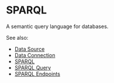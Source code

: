 <!-- TITLE: SPARQL -->
<!-- SUBTITLE: -->

# SPARQL

A semantic query language for databases.

See also:

  * [Data Source](data-source.md)
  * [Data Connection](data-connection.md)
  * [SPARQL](https://en.wikipedia.org/wiki/SPARQL)
  * [SPARQL Query](../sparql-query.md)
  * [SPARQL Endpoints](https://www.w3.org/wiki/SparqlEndpoints)

